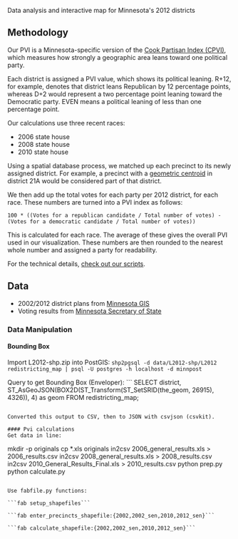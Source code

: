 Data analysis and interactive map for Minnesota's 2012 districts

## Methodology

Our PVI is a Minnesota-specific version of the [Cook Partisan Index (CPVI)](http://en.wikipedia.org/wiki/Cook_Partisan_Voting_Index), which measures how strongly a geographic area leans toward one political party.

Each district is assigned a PVI value, which shows its political leaning. R+12, for example, denotes that district leans Republican by 12 percentage points, whereas D+2 would represent a two percentage point leaning toward the Democratic party. EVEN means a political leaning of less than one percentage point.

Our calculations use three recent races:

- 2006 state house
- 2008 state house
- 2010 state house

Using a spatial database process, we matched up each precinct to its newly assigned district. For example, a precinct with a [geometric centroid](http://postgis.refractions.net/docs/ST_Centroid.html) in district 21A would be considered part of that district.

We then add up the total votes for each party per 2012 district, for each race. These numbers are turned into a PVI index as follows:

```
100 * ((Votes for a republican candidate / Total number of votes) - (Votes for a democratic candidate / Total number of votes))
```

This is calculated for each race. The average of these gives the overall PVI used in our visualization. These numbers are then rounded to the nearest whole number and assigned a party for readability.

For the technical details, [check out our scripts](https://github.com/MinnPost/redistricting-map-open-seats-2012/tree/master/data/scripts).

## Data

- 2002/2012 district plans from [Minnesota GIS](http://www.gis.leg.mn/redist2010/plans.html)
- Voting results from [Minnesota Secretary of State](http://www.sos.state.mn.us/index.aspx?page=137)

### Data Manipulation

#### Bounding Box

Import L2012-shp.zip into PostGIS: ```shp2pgsql -d data/L2012-shp/L2012 redistricting_map | psql -U postgres -h localhost -d minnpost```

Query to get Bounding Box (Enveloper): ```
SELECT 
	district,
	ST_AsGeoJSON(BOX2D(ST_Transform(ST_SetSRID(the_geom, 26915), 4326)), 4) as geom
FROM
	redistricting_map;
```

Converted this output to CSV, then to JSON with csvjson (csvkit).

#### Pvi calculations
Get data in line:

```
mkdir -p originals
cp *.xls originals
in2csv 2006_general_results.xls > 2006_results.csv
in2csv 2008_general_results.xls > 2008_results.csv
in2csv 2010_General_Results_Final.xls > 2010_results.csv
python prep.py
python calculate.py
```

Use fabfile.py functions:

```fab setup_shapefiles``` 

```fab enter_precincts_shapefile:{2002,2002_sen,2010,2012_sen}```

```fab calculate_shapefile:{2002,2002_sen,2010,2012_sen}```
